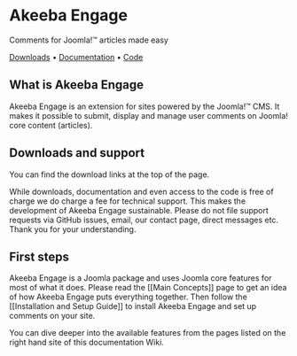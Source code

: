 # Akeeba Engage

Comments for Joomla!™ articles made easy

[Downloads](https://www.akeebabackup.com/download/official/engage.html) • [Documentation](https://github.com/akeeba/engage/wiki) • [Code](https://github.com/akeeba/engage)

## What is Akeeba Engage

Akeeba Engage is an extension for sites powered by the Joomla!™ CMS. It makes it possible to submit, display and manage user comments on Joomla! core content (articles).

## Downloads and support

You can find the download links at the top of the page.

While downloads, documentation and even access to the code is free of charge we do charge a fee for technical support. This makes the development of Akeeba Engage sustainable. Please do not file support requests via GitHub issues, email, our contact page, direct messages etc. Thank you for your understanding.

## First steps

Akeeba Engage is a Joomla package and uses Joomla core features for most of what it does. Please read the [[Main Concepts]] page to get an idea of how Akeeba Engage puts everything together. Then follow the [[Installation and Setup Guide]] to install Akeeba Engage and set up comments on your site.

You can dive deeper into the available features from the pages listed on the right hand site of this documentation Wiki.
